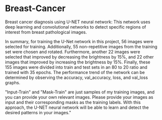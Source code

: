 # Breast-Cancer
Breast cancer diagnosis using U-NET neural network: This network uses deep learning and convolutional networks to detect specific regions of interest from
breast pathological images.

In summary, for training the U-Net network in this project, 56 images were selected for training. Additionally, 55 non-repetitive images from the training set were chosen and rotated. Furthermore, another 22 images were selected that improved by decreasing the brightness by 15%, and 22 other images that improved by increasing the brightness by 15%. Finally, these 155 images were divided into train and test sets in an 80 to 20 ratio and trained with 35 epochs. The performance trend of the network can be determined by observing the accuracy, val_accuracy, loss, and val_loss graphs.

"Input-Train" and "Mask-Train" are just samples of my training images, and you can provide your own relevant images. Please provide your images as input 
and their corresponding masks as the training labels. With this approach, the U-NET neural network will be able to learn and detect the desired patterns 
in your images."
